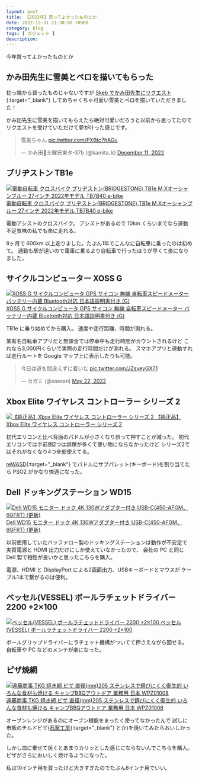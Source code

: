 ```yaml
---
layout: post
title: 【2022年】買ってよかったものとか
date: 2022-12-31 21:30:00 +0900
category: blog
tags: [ ガジェット ]
description:
---
```


今年買ってよかったものとか

## かみ田先生に雪美とペロを描いてもらった

初っ端から買ったものじゃないですが
[Skeb でかみ田先生にリクエスト](https://skeb.jp/@kamita_k/works/17){:target="_blank"}
してめちゃくちゃ可愛い雪美とペロを描いていただきました！

かみ田先生に雪美を描いてもらえたら絶対可愛いだろうと以前から思ってたので
リクエストを受けていただけて夢が叶った感じです。

<blockquote class="twitter-tweet"><p lang="ja" dir="ltr">雪美ちゃん <a href="https://t.co/PXBtc7hAGu">pic.twitter.com/PXBtc7hAGu</a></p>&mdash; かみ田🥲土曜日東タ-37b (@kamita_k) <a href="https://twitter.com/kamita_k/status/1601831710286827521?ref_src=twsrc%5Etfw">December 11, 2022</a></blockquote>
<script async src="https://platform.twitter.com/widgets.js" charset="utf-8"></script>

## ブリヂストン TB1e

<div class="affiliate-product-list">
    <a href="https://www.amazon.co.jp/dp/B09VGJHKQ2?tag=saasan-22" class="affiliate-product">
        <img src="https://m.media-amazon.com/images/I/41zZ3xsH8WL._AC_SX355_.jpg" alt="電動自転車 クロスバイク ブリヂストン(BRIDGESTONE) TB1e M.Xオーシャンブルー 27インチ 2022年モデル TB7B40 e-bike">
        <span class="affiliate-product-name">電動自転車 クロスバイク ブリヂストン(BRIDGESTONE) TB1e M.Xオーシャンブルー 27インチ 2022年モデル TB7B40 e-bike</span>
    </a>
</div>

電動アシストのクロスバイク。
アシストがあるので 10km くらいまでなら運動不足気味の私でも楽に走れる。

8ヶ月で 600km 以上走りました。たぶん1年でこんなに自転車に乗ったのは初めて。
通勤も駅が遠いので電車に乗るより自転車で行ったほうが早くて楽になりました。

## サイクルコンピューター XOSS G 

<div class="affiliate-product-list">
    <a href="https://www.amazon.co.jp/dp/B083WK3BV5?tag=saasan-22" class="affiliate-product">
        <img src="https://m.media-amazon.com/images/I/61Uz-fdUCaL._AC_SY450_.jpg" alt="XOSS G サイクルコンピュータ GPS サイコン 無線 自転車スピードメーター バッテリー内蔵 Bluetooth対応 日本語説明書付き (G)">
        <span class="affiliate-product-name">XOSS G サイクルコンピュータ GPS サイコン 無線 自転車スピードメーター バッテリー内蔵 Bluetooth対応 日本語説明書付き (G)</span>
    </a>
</div>

TB1e に乗り始めてから購入。
速度や走行距離、時間が測れる。

某有名自転車アプリだと無課金では停車中も走行時間がカウントされるけど
これなら3,000円くらいで実際の走行時間だけが測れる。
スマホアプリと連動すれば走行ルートを Google マップ上に表示したりも可能。

<blockquote class="twitter-tweet"><p lang="ja" dir="ltr">今日は道を間違えずに着いた <a href="https://t.co/JZsveyGX71">pic.twitter.com/JZsveyGX71</a></p>&mdash; カガミ (@saasan) <a href="https://twitter.com/saasan/status/1528275360114126849?ref_src=twsrc%5Etfw">May 22, 2022</a></blockquote> <script async src="https://platform.twitter.com/widgets.js" charset="utf-8"></script> 

## Xbox Elite ワイヤレス コントローラー シリーズ 2

<div class="affiliate-product-list">
    <a href="https://www.amazon.co.jp/dp/B07V8VMY9Q?tag=saasan-22" class="affiliate-product">
        <img src="https://m.media-amazon.com/images/I/61o3VwNkdVL._AC_SX522_.jpg" alt="【純正品】Xbox Elite ワイヤレス コントローラー シリーズ 2">
        <span class="affiliate-product-name">【純正品】Xbox Elite ワイヤレス コントローラー シリーズ 2</span>
    </a>
</div>

初代エリコンと比べ背面のパドルが小さくなり誤って押すことが減った。
初代エリコンでは手前側2つは誤爆が多くて使い物にならなかったけど
シリーズ2ではそれがなくなり4つ全部使えてる。

[reWASD](https://www.rewasd.com/){:target="_blank"}
でパドルにサブパレット(キーボード)を割り当てたら PSO2 がかなり快適になった。

## Dell ドッキングステーション WD15

<div class="affiliate-product-list">
    <a href="https://www.amazon.co.jp/dp/B07J5P9TJD?tag=saasan-22" class="affiliate-product">
        <img src="https://m.media-amazon.com/images/I/61PC+kfiDQL._AC_SY450_.jpg" alt="Dell WD15 モニター ドック 4K 130Wアダプター付き USB-C(450-AFGM、6GFRT) (更新)">
        <span class="affiliate-product-name">Dell WD15 モニター ドック 4K 130Wアダプター付き USB-C(450-AFGM、6GFRT) (更新)</span>
    </a>
</div>

以前使用していたバッファロー製のドッキングステーションは動作が不安定で
実質電源と HDMI 出力だけにしか使えていなかったので、
会社の PC と同じ Dell 製で相性が良いかと思ったこちらを購入。

電源、HDMI と DisplayPort による2画面出力、USBキーボードとマウスが
ケーブル1本で繋がるのは便利。

## ベッセル(VESSEL) ボールラチェットドライバー 2200 +2×100

<div class="affiliate-product-list">
    <a href="https://www.amazon.co.jp/dp/B019C821PC?tag=saasan-22" class="affiliate-product">
        <img src="https://m.media-amazon.com/images/I/61lQKR9RGnL.__AC_SX300_SY300_QL70_ML2_.jpg" alt="ベッセル(VESSEL) ボールラチェットドライバー 2200 +2×100">
        <span class="affiliate-product-name">ベッセル(VESSEL) ボールラチェットドライバー 2200 +2×100</span>
    </a>
</div>

ボールグリップドライバーにラチェット機構がついてて押さえながら回せる。
自転車や PC などのメンテが楽になった。

## ピザ焼網

<div class="affiliate-product-list">
    <a href="https://www.amazon.co.jp/dp/B001U7ENTQ?tag=saasan-22" class="affiliate-product">
        <img src="https://m.media-amazon.com/images/I/81z662mB4TL._AC_SX522_.jpg" alt="遠藤商事 TKG 焼き網 ピザ 直径(mm)205 ステンレスで錆びにくく衛生的 いろんな食材も焼ける キャンプBBQアウトドア 業務用 日本 WPZ01008">
        <span class="affiliate-product-name">遠藤商事 TKG 焼き網 ピザ 直径(mm)205 ステンレスで錆びにくく衛生的 いろんな食材も焼ける キャンプBBQアウトドア 業務用 日本 WPZ01008</span>
    </a>
</div>

オーブンレンジがあるのにオーブン機能をまったく使ってなかったんで
試しに市販のチルドピザ([石窯工房](https://www.nipponham.co.jp/ishigama/){:target="_blank"} とか)を焼いてみたらおいしかった。

しかし皿に乗せて焼くとあまりカリッとした感じにならないんでこちらを購入。
ピザがさらにおいしく焼けるようになった。

私は10インチ用を買ったけど大きすぎたのでたぶん8インチ用でいい。
